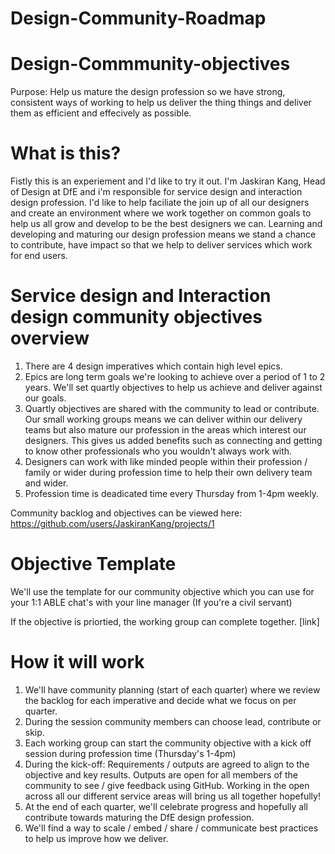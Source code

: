 # Design-Community-Roadmap

# Design-Commmunity-objectives

Purpose: Help us mature the design profession so we have strong, consistent ways of working to help us deliver the thing things and deliver them as efficient and effecively as possible. 


# What is this?

Fistly this is an experiement and I'd like to try it out. I'm Jaskiran Kang, Head of Design at DfE and i'm responsible for service design and interaction design profession. 
I'd like to help faciliate the join up of all our designers and create an environment where we work together on common goals to help us all grow and develop to be the best designers we can. Learning and developing and maturing our design profession means we stand a chance to contribute, have impact so that we help to deliver services which work for end users. 

# Service design and Interaction design community objectives overview

1. There are 4 design imperatives which contain high level epics.
2. Epics are long term goals we're looking to achieve over a period of 1 to 2 years. We'll set quartly objectives to help us achieve and deliver against our goals. 
3. Quartly objectives are shared with the community to lead or contribute. Our small working groups means we can deliver within our delivery teams but also mature our profession in the areas which interest our designers. This gives us added benefits such as connecting and getting to know other professionals who you wouldn't always work with. 
4. Designers can work with like minded people within their profession / family or wider during profession time to help their own delivery team and wider. 
5. Profession time is deadicated time every Thursday from 1-4pm weekly. 

Community backlog and objectives can be viewed here:
https://github.com/users/JaskiranKang/projects/1

# Objective Template 

We'll use the template for our community objective which you can use for your 1:1 ABLE chat's with your line manager (If you're a civil servant)

If the objective is priortied, the working group can complete together. 
[link]


# How it will work

1. We'll have community planning (start of each quarter) where we review the backlog for each imperative and decide what we focus on per quarter. 
2. During the session community members can choose lead, contribute or skip. 
3. Each working group can start the community objective with a kick off session during profession time (Thursday's 1-4pm)
4. During the kick-off: Requirements / outputs are agreed to align to the objective and key results. Outputs are open for all members of the community to see / give feedback using GitHub. Working in the open across all our different service areas will bring us all together hopefully!  
5. At the end of each quarter, we'll celebrate progress and hopefully all contribute towards maturing the DfE design profession. 
6. We'll find a way to scale / embed / share / communicate best practices to help us improve how we deliver. 
